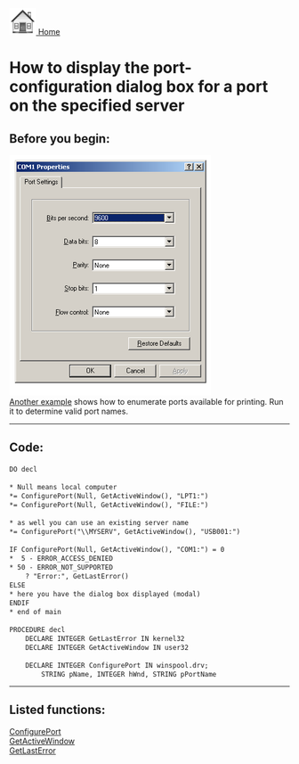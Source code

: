 [<img src="../images/home.png"> Home ](https://github.com/VFPX/Win32API)  

# How to display the port-configuration dialog box for a port on the specified server

## Before you begin:
![](../images/portcfg.png)  
[Another example](sample_334.md) shows how to enumerate ports available for printing. Run it to determine valid port names.
  
***  


## Code:
```foxpro  
DO decl

* Null means local computer
*= ConfigurePort(Null, GetActiveWindow(), "LPT1:")
*= ConfigurePort(Null, GetActiveWindow(), "FILE:")

* as well you can use an existing server name
*= ConfigurePort("\\MYSERV", GetActiveWindow(), "USB001:")

IF ConfigurePort(Null, GetActiveWindow(), "COM1:") = 0
*  5 - ERROR_ACCESS_DENIED
* 50 - ERROR_NOT_SUPPORTED
	? "Error:", GetLastError()
ELSE
* here you have the dialog box displayed (modal)
ENDIF
* end of main

PROCEDURE decl
	DECLARE INTEGER GetLastError IN kernel32
	DECLARE INTEGER GetActiveWindow IN user32

	DECLARE INTEGER ConfigurePort IN winspool.drv;
		STRING pName, INTEGER hWnd, STRING pPortName  
```  
***  


## Listed functions:
[ConfigurePort](../libraries/winspool.drv/ConfigurePort.md)  
[GetActiveWindow](../libraries/user32/GetActiveWindow.md)  
[GetLastError](../libraries/kernel32/GetLastError.md)  

